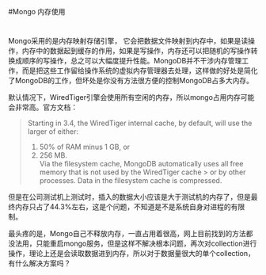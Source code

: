 #Mongo 	内存使用  
# 
Mongo采用的是内存映射存储引擎， 它会把数据文件映射到内存中，如果是读操作，内存中的数据起到缓存的作用，如果是写操作，内存还可以把随机的写操作转换成顺序的写操作，总之可以大幅度提升性能。MongoDB并不干涉内存管理工作，而是把这些工作留给操作系统的虚拟内存管理器去处理，这样做的好处是简化了MongoDB的工作，但坏处是你没有方法很方便的控制MongoDB占多大内存。   

默认情况下，WiredTiger引擎会使用所有空闲的内存，所以mongo占用内存可能会非常高。官方文档：

>	Starting in 3.4, the WiredTiger internal cache, by default, will use the larger of either:  
>	1.   50% of RAM minus 1 GB, or  
>	2.   256 MB.  
>	Via the filesystem cache, MongoDB automatically uses all free memory that is not used by the WiredTiger cache >
>	or by other processes. Data in the filesystem cache is compressed.

但是在公司测试机上测试时，插入的数据大小应该是大于测试机的内存了，但是最终内存只占了44.3%左右，这是个问题，不知道是不是系统自身对进程的有限制。   

最头疼的是，Mongo自己不释放内存，一直占用着很高，网上目前找到的方法都没法用，只能重启mongo服务，但是这样不解决根本问题，再次对collection进行操作，理论上还是会读取数据进到内存，所以对于数据量很大的单个collection，有什么解决方案吗？